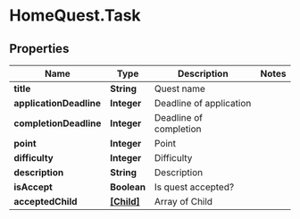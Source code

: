 # HomeQuest.Task

## Properties
Name | Type | Description | Notes
------------ | ------------- | ------------- | -------------
**title** | **String** | Quest name | 
**applicationDeadline** | **Integer** | Deadline of application | 
**completionDeadline** | **Integer** | Deadline of completion | 
**point** | **Integer** | Point | 
**difficulty** | **Integer** | Difficulty | 
**description** | **String** | Description | 
**isAccept** | **Boolean** | Is quest accepted? | 
**acceptedChild** | [**[Child]**](Child.md) | Array of Child | 


